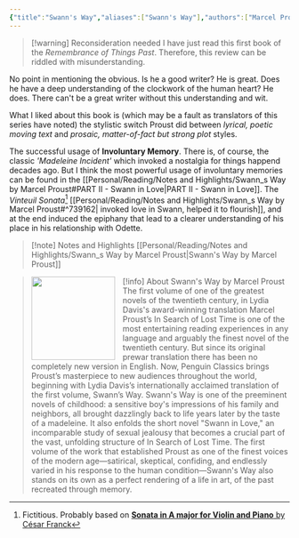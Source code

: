 ```yaml
---
{"title":"Swann's Way","aliases":["Swann's Way"],"authors":["Marcel Proust"],"publisher":"National Geographic Books","publish":"2004-11-30","pages":615,"isbn10":"0142437964","isbn13":"9780142437964","rating":5,"reviewed":true,"cover":"https://books.google.com/books/content?id=-5yMEAAAQBAJ&printsec=frontcover&img=1&zoom=1&source=gbs_api","read_count":"1","series":{"remembrance":1},"tags":["book","fiction"],"log":[{"status":"Read","timestamp":"2023-10-01T17:51:24+06:00"},{"status":"In Progress","timestamp":"2023-07-02T18:02:55+06:00"}],"created":"2023-07-01T17:49:40+06:00","updated":"2025-05-28T13:35:28+06:00","status":"Read","dg-publish":true,"dg-note-icon":1,"reading_notes":"[[Personal/Reading/Notes and Highlights/Swann_s Way by Marcel Proust|Swann's Way by Marcel Proust]]","dg-path":"Reading/Books/Read/Swann's Way by Marcel Proust.md","permalink":"/reading/books/read/swann-s-way-by-marcel-proust/","dgPassFrontmatter":true,"noteIcon":1}
---
```


> [!warning] Reconsideration needed
> I have just read this first book of the *Remembrance of Things Past*. Therefore, this review can be riddled with misunderstanding.

No point in mentioning the obvious. Is he a good writer? He is great. Does he have a deep understanding of the clockwork of the human heart? He does. There can't be a great writer without this understanding and wit.

What I liked about this book is (which may be a fault as translators of this series have noted) the stylistic switch Proust did between *lyrical, poetic moving text* and *prosaic, matter-of-fact but strong plot* styles.

The successful usage of **Involuntary Memory**. There is, of course, the classic *'Madeleine Incident'* which invoked a nostalgia for things happend decades ago. But I think the most powerful usage of involuntary memories can be found in the [[Personal/Reading/Notes and Highlights/Swann_s Way by Marcel Proust#PART II - Swann in Love\|PART II - Swann in Love]]. The *Vinteuil Sonata*[^1] [[Personal/Reading/Notes and Highlights/Swann_s Way by Marcel Proust#^739162\| invoked love in Swann, helped it to flourish]], and at the end induced the epiphany that lead to a clearer understanding of his place in his relationship with Odette.

> [!note] Notes and Highlights
> [[Personal/Reading/Notes and Highlights/Swann_s Way by Marcel Proust\|Swann's Way by Marcel Proust]]

> [!info] About Swann's Way by Marcel Proust
> <img src="https://books.google.com/books/content?id=-5yMEAAAQBAJ&printsec=frontcover&img=1&zoom=1&source=gbs_api" style="float: left; width: 150px; height: auto; margin-right: 1em;" /> The first volume of one of the greatest novels of the twentieth century, in Lydia Davis's award-winning translation Marcel Proust’s In Search of Lost Time is one of the most entertaining reading experiences in any language and arguably the finest novel of the twentieth century. But since its original prewar translation there has been no completely new version in English. Now, Penguin Classics brings Proust’s masterpiece to new audiences throughout the world, beginning with Lydia Davis’s internationally acclaimed translation of the first volume, Swann’s Way. Swann's Way is one of the preeminent novels of childhood: a sensitive boy's impressions of his family and neighbors, all brought dazzlingly back to life years later by the taste of a madeleine. It also enfolds the short novel "Swann in Love," an incomparable study of sexual jealousy that becomes a crucial part of the vast, unfolding structure of In Search of Lost Time. The first volume of the work that established Proust as one of the finest voices of the modern age—satirical, skeptical, confiding, and endlessly varied in his response to the human condition—Swann's Way also stands on its own as a perfect rendering of a life in art, of the past recreated through memory.

[^1]: Fictitious. Probably based on [**Sonata in A major for Violin and Piano** by César Franck](https://en.wikipedia.org/wiki/Violin_Sonata_(Franck))